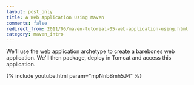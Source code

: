 ```yaml
---
layout: post_only
title: A Web Application Using Maven
comments: false
redirect_from: 2011/06/maven-tutorial-05-web-application-using.html
category: maven_intro
---
```


We'll use the web application archetype to create a barebones web application. We'll then package, deploy in Tomcat and access this application.

{% include youtube.html param="mpNnbBmh5J4" %}
